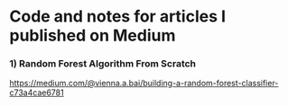 # Code and notes for articles I published on Medium 

### 1) Random Forest Algorithm From Scratch 
https://medium.com/@vienna.a.bai/building-a-random-forest-classifier-c73a4cae6781
